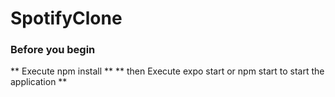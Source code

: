 # SpotifyClone

### Before you begin 
** Execute npm install **
** then Execute expo start or npm start to start the application **
